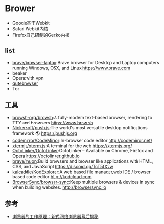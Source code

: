 # Brower

* Google基于Webkit
* Safari Webkit内核
* Firefox自己研制的Gecko内核

## list

* [brave/browser-laptop](https://github.com/brave/browser-laptop):Brave browser for Desktop and Laptop computers running Windows, OSX, and Linux <https://www.brave.com>
* beaker
* Opera:with vpn
* [qutebrowser](https://www.qutebrowser.org)
* Tor

## 工具

*   [browsh-org/browsh](https://github.com/browsh-org/browsh):A fully-modern text-based browser, rendering to TTY and browsers <https://www.brow.sh>
*   [Nickersoft/push.js](https://github.com/Nickersoft/push.js):The world's most versatile desktop notifications framework 🌎 <https://pushjs.org>
*   [codemirror/CodeMirror](https://github.com/codemirror/CodeMirror):In-browser code editor <http://codemirror.net/>
*   [xtermjs/xterm.js](https://github.com/xtermjs/xterm.js):A terminal for the web <https://xtermjs.org/>
*   [OctoLinker/OctoLinker](OctoLinker/OctoLinker):OctoLinker – Available on Chrome, Firefox and Opera <https://octolinker.github.io>
* [brave/muon](https://github.com/brave/muon):Build browsers and browser like applications with HTML, CSS, and JavaScript https://discord.gg/TcT5tX2w
* [kalcaddle/KodExplorer](https://github.com/kalcaddle/KodExplorer):A web based file manager,web IDE / browser based code editor http://kodcloud.com
* [BrowserSync/browser-sync](https://github.com/BrowserSync/browser-sync):Keep multiple browsers & devices in sync when building websites. http://browsersync.io

## 参考

* [浏览器的工作原理：新式网络浏览器幕后揭秘](https://www.html5rocks.com/en/tutorials/internals/howbrowserswork/)

